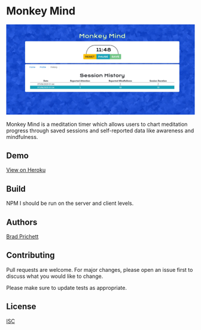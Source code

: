 # Monkey Mind
![screenshot](screenshot..jpg)

Monkey Mind is a meditation timer which allows users to chart meditation progress through saved sessions and self-reported data like awareness and mindfulness.

## Demo
[View on Heroku](https://frozen-stream-42440.herokuapp.com/)

## Build
NPM I should be run on the server and client levels.
## Authors
[Brad Prichett](https://github.com/bradpritchett)


## Contributing
Pull requests are welcome. For major changes, please open an issue first to discuss what you would like to change.

Please make sure to update tests as appropriate.

## License
[ISC](https://choosealicense.com/licenses/ISC/)
